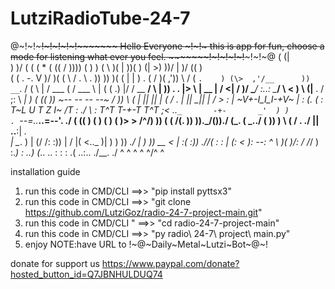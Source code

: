 # LutziRadioTube-24-7
@~!~!~~~~~!~!~!~!~!~~~~~~~ Hello Everyone ~!~!~ this is app for fun, choose a mode for listening what ever you feel. ~~~~~~~!~!~!~!~!~~~~~!~!~@
                         (  (|              
                     )   )\/ ( ( (
             *  (   ((  /     ))\))  (  )    )
           (     \   )\(          |  ))( )  (|
           >)     ))/   |          )/  \((  ) \
           (     (      .        -.     V )/   )(    (
            \   /     .   \            .       \))   ))
              )(      (  | |   )            .    (  /
             )(    ,'))     \ /          \( `.    )
             (\>  ,'/__      ))            __`.  /
            ( \   | /  ___   ( \/     ___   \ | ( (
             \.)  |/  /   \__      __/   \   \|  ))
            .  \. |>  \      | __ |      /   <|  /
                 )/    \____/ :..: \____/     \ <
          )   \ (|__  .      / ;: \          __| )  (
         ((    )\)  ~--_     --  --      _--~    /  ))
          \    (    |  ||               ||  |   (  /
                \.  |  ||_             _||  |  /
                  > :  |  ~V+-I_I_I-+V~  |  : (.
                 (  \:  T\~L U  T  Z  I~ /T  : ./
                  \  :    T^T T-+-T T^T    ;<
                   \..`_       -+-       _'  )
         )            . `--=.._____..=--'. ./         (
        ((     ) (          )             (     ) (   )>
         > \/^/) )) (   ( /(.      ))     ))._/(__))./ (_.
        (  _../ ( \))    )   \ (  / \.  ./ ||  ..__:|  _. \
        |  \__.  ) |   (/  /: :)) |   \/   |(  <.._  )|  ) )
       ))  _./   |  )  ))  __  <  | :(     :))   .//( :  : |
       (: <     ):  --:   ^  \  )(   )\/:   /   /_/ ) :._) :
        \..)   (_..  ..  :    :  : .(   \..:..    ./__.  ./
                   ^    ^      \^ ^           ^\/^     ^

installation guide
1. run this code in CMD/CLI ==>> "pip install pyttsx3"
2. run this code in CMD/CLI ==>>  "git clone https://github.com/LutziGoz/radio-24-7-project-main.git"
3. run this code in CMD/CLI " ==>>  "cd radio-24-7-project-main"
4. run this code in CMD/CLI ==>>  "py radio\ 24-7\ project\ main.py"
5. enjoy 
NOTE:have URL to !~@~Daily~Metal~Lutzi~Bot~@~!

donate for support us https://www.paypal.com/donate?hosted_button_id=Q7JBNHULDUQ74
